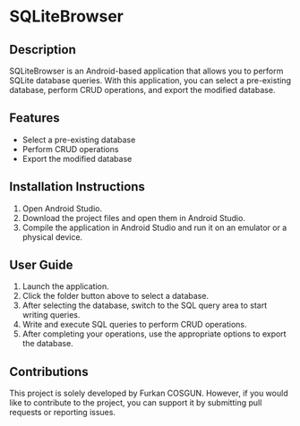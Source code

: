 # SQLiteBrowser

## Description

SQLiteBrowser is an Android-based application that allows you to perform SQLite database queries. With this application, you can select a pre-existing database, perform CRUD operations, and export the modified database.

## Features

- Select a pre-existing database
- Perform CRUD operations
- Export the modified database

## Installation Instructions

1. Open Android Studio.
2. Download the project files and open them in Android Studio.
3. Compile the application in Android Studio and run it on an emulator or a physical device.

## User Guide

1. Launch the application.
2. Click the folder button above to select a database.
3. After selecting the database, switch to the SQL query area to start writing queries.
4. Write and execute SQL queries to perform CRUD operations.
5. After completing your operations, use the appropriate options to export the database.

## Contributions

This project is solely developed by Furkan COSGUN. However, if you would like to contribute to the project, you can support it by submitting pull requests or reporting issues.
